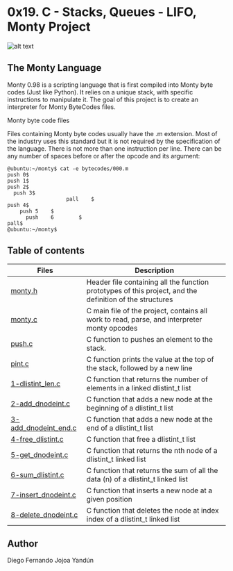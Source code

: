 # 0x19. C - Stacks, Queues - LIFO, Monty Project

![alt text](http://montyscoconut.github.io/assets/media//wallpaper-1024.jpg)

## The Monty Language

Monty 0.98 is a scripting language that is first compiled into Monty byte codes (Just like Python). It relies on a unique stack, with specific instructions to manipulate it. The goal of this project is to create an interpreter for Monty ByteCodes files.

Monty byte code files

Files containing Monty byte codes usually have the .m extension. Most of the industry uses this standard but it is not required by the specification of the language. There is not more than one instruction per line. There can be any number of spaces before or after the opcode and its argument:

```
@ubuntu:~/monty$ cat -e bytecodes/000.m
push 0$
push 1$
push 2$
  push 3$
                   pall    $
push 4$
    push 5    $
      push    6        $
pall$
@ubuntu:~/monty$
```

## Table of contents
Files | Description
----- | -----------
[monty.h](./monty.h) | Header file containing all the function prototypes of this project, and the definition of the structures
[monty.c](./monty.c) | C main file of the project, contains all work to read, parse, and interpreter monty opcodes
[push.c](./push.h) | C function to pushes an element to the stack.
[pint.c](./pint.c) | C function prints the value at the top of the stack, followed by a new line
[1-dlistint_len.c](./1-dlistint_len.c) | C function that returns the number of elements in a linked dlistint_t list
[2-add_dnodeint.c](./2-add_dnodeint.c) | C function that adds a new node at the beginning of a dlistint_t list
[3-add_dnodeint_end.c](./3-add_dnodeint_end.c) | C function that adds a new node at the end of a dlistint_t list
[4-free_dlistint.c](./4-free_dlistint.c) | C function that free a dlistint_t list
[5-get_dnodeint.c](./5-get_dnodeint.c) | C function that returns the nth node of a dlistint_t linked list
[6-sum_dlistint.c](./6-sum_dlistint.c) | C function that returns the sum of all the data (n) of a dlistint_t linked list
[7-insert_dnodeint.c](./7-insert_dnodeint.c) | C function that inserts a new node at a given position
[8-delete_dnodeint.c](./8-delete_dnodeint.c) | C function that deletes the node at index index of a dlistint_t linked list

## Author
Diego Fernando Jojoa Yandún